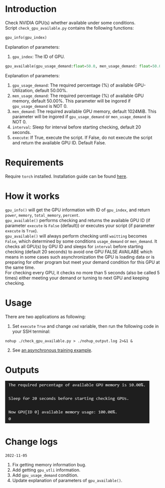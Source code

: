# Introduction
Check NVIDIA GPU(s) whether available under some conditions.  
Script ```check_gpu_available.py``` contains the following functions:  
```python
gpu_info(gpu_index)
```
Explanation of parameters: 
1. ```gpu_index```: The ID of GPU.

```python
gpu_available(gpu_usage_demand:float=50.0, men_usage_demand: float=50.0, men_demand: float=1024.0, interval: int=20, execute: bool=False)
```
Explanation of parameters: 
1. ```gpu_usage_demand```: The required percentage (%) of available GPU-Utilization, default 50.00%.
2. ```men_usage_demand```: The required percentage (%) of available GPU memory, default 50.00%. This parameter will be ingored if ```gpu_usage_demand``` is NOT 0.
3. ```men_demand```: The required available GPU memory, default 1024MiB. This parameter will be ingored if ```gpu_usage_demand``` or ```men_usage_demand``` is NOT 0.
4. ```interval```: Sleep for interval before starting checking, default 20 seconds.
5. ```execute```: If True, execute the script. If False, do not execute the script and return the available GPU ID. Default False.

# Requirements
Require ```torch``` installed. Installation guide can be found [here](https://pytorch.org/get-started/locally/).


# How it works
```gpu_info()``` will get the GPU information with ID of ```gpu_index```, and return ```power```, ```memory```, ```total_memory```, ```percent```.  
```gpu_available()``` performs checking and returns the available GPU ID (if parameter ```execute``` is ```False``` (default)) or executes your script (if parameter ```execute``` is ```True```).  
```gpu_available()```  will always perform checking until ```waitting``` becomes ```False```, which determined by some conditions ```usage_demand``` or ```men_demand```.
It checks all GPU(s) by GPU ID and sleeps for ```interval``` before starting checking (default 20 seconds) to avoid one GPU FALSE AVAILABE which means in some cases such asynchronization the GPU is loading data or is preparing for other program but meet your demand condition for this GPU at the same time.  
For checking every GPU, it checks no more than 5 seconds (also be called 5 times) either meeting your demand or turning to next GPU and keeping checking.

# Usage
There are two applications as following:
1. Set ```execute``` ```True``` and change ```cmd``` variable, then run the following code in your SSH terminal:
```shell
nohup ./check_gpu_available.py > ./nohup_output.log 2>&1 &
```
2. See [an asynchronous training example](https://github.com/EpicTian/async_train).

# Outputs
![图片](https://github.com/EpicTian/check_gpu_available/blob/main/output.png)

# Change logs
```2022-11-05```
1. Fix getting memory information bug.
2. Add getting ```gpu_utli``` information.
3. Add ```gpu_usage_demand``` condition.
4. Update explanation of parameters of ```gpu_available()```.
